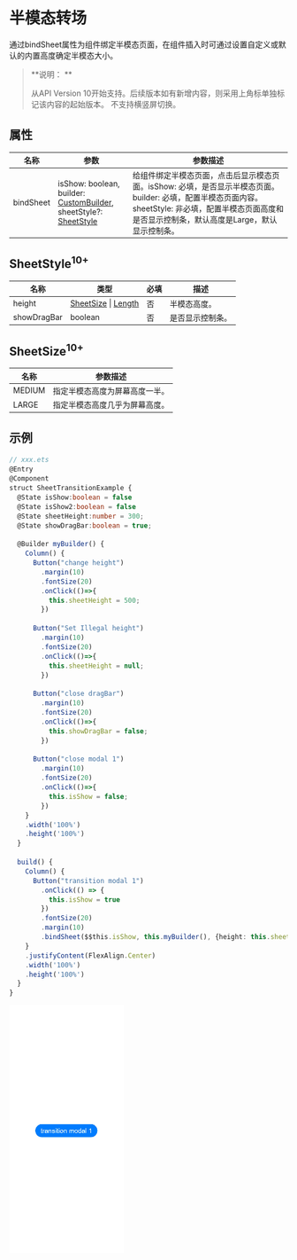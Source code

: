 # 半模态转场

通过bindSheet属性为组件绑定半模态页面，在组件插入时可通过设置自定义或默认的内置高度确定半模态大小。

>  **说明： **
>
> 从API Version 10开始支持。后续版本如有新增内容，则采用上角标单独标记该内容的起始版本。
> 不支持横竖屏切换。

## 属性

| 名称 | 参数   | 参数描述 |
| -------- | -------- | -------- |
| bindSheet | isShow: boolean,<br>builder: [CustomBuilder](ts-types.md#custombuilder8),<br>sheetStyle?: [SheetStyle](#sheetstyle10) | 给组件绑定半模态页面，点击后显示模态页面。isShow: 必填，是否显示半模态页面。<br/>builder: 必填，配置半模态页面内容。<br/> sheetStyle: 非必填，配置半模态页面高度和是否显示控制条，默认高度是Large，默认显示控制条。 |

## SheetStyle<sup>10+</sup>

| 名称               | 类型                                   | 必填 | 描述                   |
| ------------------ | -------------------------------------- | ---- | ---------------------- |
| height             | [SheetSize](#sheetsize10)&nbsp;\|&nbsp;[Length](ts-types.md#length) | 否 | 半模态高度。          |
| showDragBar        | boolean                                | 否   | 是否显示控制条。          |

## SheetSize<sup>10+</sup>

| 名称 | 参数描述 |
| -------- | -------- |
| MEDIUM   | 指定半模态高度为屏幕高度一半。 |
| LARGE    | 指定半模态高度几乎为屏幕高度。 |

## 示例

```ts
// xxx.ets
@Entry
@Component
struct SheetTransitionExample {
  @State isShow:boolean = false
  @State isShow2:boolean = false
  @State sheetHeight:number = 300;
  @State showDragBar:boolean = true;

  @Builder myBuilder() {
    Column() {
      Button("change height")
        .margin(10)
        .fontSize(20)
        .onClick(()=>{
          this.sheetHeight = 500;
        })

      Button("Set Illegal height")
        .margin(10)
        .fontSize(20)
        .onClick(()=>{
          this.sheetHeight = null;
        })

      Button("close dragBar")
        .margin(10)
        .fontSize(20)
        .onClick(()=>{
          this.showDragBar = false;
        })

      Button("close modal 1")
        .margin(10)
        .fontSize(20)
        .onClick(()=>{
          this.isShow = false;
        })
    }
    .width('100%')
    .height('100%')
  }

  build() {
    Column() {
      Button("transition modal 1")
        .onClick(() => {
          this.isShow = true
        })
        .fontSize(20)
        .margin(10)
        .bindSheet($$this.isShow, this.myBuilder(), {height: this.sheetHeight, dragBar: this.showDragBar})
    }
    .justifyContent(FlexAlign.Center)
    .width('100%')
    .height('100%')
  }
}
```

![zh-cn_sheet](figures/zh-cn_sheet.gif)